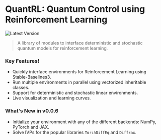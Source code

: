 # QuantRL: Quantum Control using Reinforcement Learning

![Latest Version](https://img.shields.io/badge/version-0.0.6-red?style=for-the-badge)

> A library of modules to interface deterministic and stochastic quantum models for reinforcement learning.

### Key Features!

* Quickly interface environments for Reinforcement Learning using Stable-Baselines3.
* Run multiple environments in parallel using vectorized inheritable classes.
* Support for deterministic and stochastic linear environments.
* Live visualization and learning curves.

### What's New in v0.0.6

* Initialize your environment with any of the different backends: NumPy, PyTorch and JAX.
* Solve IVPs for the popular libraries `TorchDiffEq` and `Diffrax`.